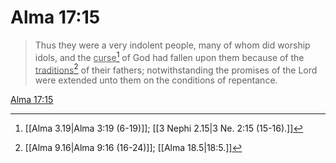 # Alma 17:15

> Thus they were a very indolent people, many of whom did worship idols, and the <u>curse</u>[^a] of God had fallen upon them because of the <u>traditions</u>[^b] of their fathers; notwithstanding the promises of the Lord were extended unto them on the conditions of repentance.

[Alma 17:15](https://www.churchofjesuschrist.org/study/scriptures/bofm/alma/17?lang=eng&id=p15#p15)


[^a]: [[Alma 3.19|Alma 3:19 (6-19)]]; [[3 Nephi 2.15|3 Ne. 2:15 (15-16).]]
[^b]: [[Alma 9.16|Alma 9:16 (16-24)]]; [[Alma 18.5|18:5.]]
